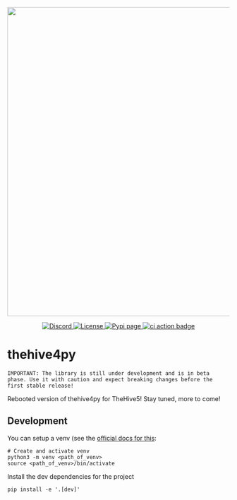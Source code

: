 <div>
  <p align="center">
    <img src="https://thehive-project.org/img/logo.png" width="700"/>  
  </p>
</div>
<div>
  <p align="center">
    <a href="https://chat.thehive-project.org" target"_blank">
      <img src="https://img.shields.io/discord/779945042039144498" alt="Discord">
    </a>
    <a href="./LICENSE" target"_blank">
      <img src="https://img.shields.io/github/license/TheHive-Project/TheHive4py" alt="License">
    </a>
    <a href="https://pypi.org/project/thehive4py" target"_blank">
      <img src="https://img.shields.io/pypi/dm/thehive4py" alt="Pypi page">
    </a>
    <a href="https://github.com/TheHive-Project/TheHive4py/actions/workflows/ci.yml" target"_blank">
      <img src="https://github.com/TheHive-Project/TheHive4py/actions/workflows/ci.yml/badge.svg" alt="ci action badge">
    </a>
  </p>
</div>


# thehive4py

    IMPORTANT: The library is still under development and is in beta phase. Use it with caution and expect breaking changes before the first stable release!

Rebooted version of thehive4py for TheHive5! Stay tuned, more to come!

## Development

You can setup a venv (see the [official docs for this](https://docs.python.org/3/tutorial/venv.html):

```
# Create and activate venv
python3 -m venv <path_of_venv>
source <path_of_venv>/bin/activate
```

Install the dev dependencies for the project
```
pip install -e '.[dev]'
```
